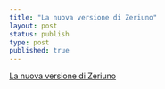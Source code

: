 ```yaml
--- 
title: "La nuova versione di Zeriuno"
layout: post
status: publish
type: post
published: true
---
```

[La nuova versione di Zeriuno](/adr.html "Cosa cambia con questa nuova versione del blog")